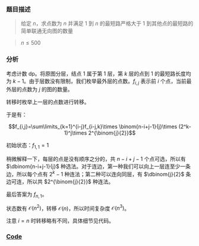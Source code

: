 ### 题目描述
>给定 $n$，求点数为 $n$ 并满足 $1$ 到 $n$ 的最短路严格大于 $1$ 到其他点的最短路的简单联通无向图的数量

>$n\le500$

### 分析
考虑计数 dp。将原图分层，结点 $1$ 属于第 $1$ 层，第 $k$ 层的点到 $1$ 的最短路长度均为 $k-1$。由于层数没有限制，我们枚举最外层的点数。$f_{i,j}$ 表示前 $i$ 个点，当前最外层的点数为 $j$ 的图的数量。

转移时枚举上一层的点数进行转移。

于是有：

$$f_{i,j}=\sum\limits_{k=1}^{i-j}f_{i-j,k}\times \binom{n-i+j-1}{j}\times (2^k-1)^j\times 2^{\binom{j}{2}}$$

初始状态：$f_{1,1}=1$

稍微解释一下，每层的点是没有顺序之分的，共 $n-i+j-1$ 个点可选，所以有 $\dbinom{n-i+j-1}{j}$ 种选法。对于连边，第一种我们可以向上一层连至少一条边，所以每个点有 $2^k-1$ 种连法；第二种可以连向同层，有 $\dbinom{j}{2}$ 条边可连，所以共 $2^{\binom{j}{2}}$ 种连法。

最后答案为 $f_{n,1}$。

状态数有 $\mathcal{O}(n^2)$，转移 $\mathcal{O}(n)$，所以时间复杂度 $\mathcal{O}(n^3)$。

注意 $i=n$ 时转移略有不同，具体细节见代码。

### [Code](https://atcoder.jp/contests/abc281/submissions/37305120)